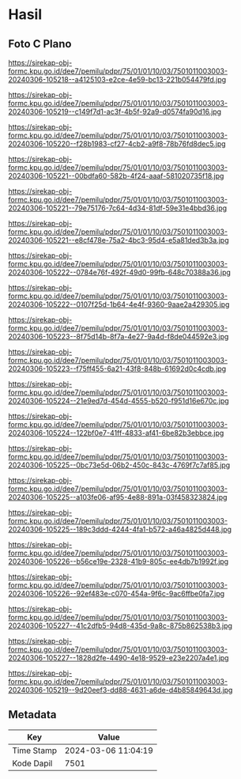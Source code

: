 # Hasil

## Foto C Plano

https://sirekap-obj-formc.kpu.go.id/dee7/pemilu/pdpr/75/01/01/10/03/7501011003003-20240306-105218--a4125103-e2ce-4e59-bc13-221b054479fd.jpg

https://sirekap-obj-formc.kpu.go.id/dee7/pemilu/pdpr/75/01/01/10/03/7501011003003-20240306-105219--c149f7d1-ac3f-4b5f-92a9-d0574fa90d16.jpg

https://sirekap-obj-formc.kpu.go.id/dee7/pemilu/pdpr/75/01/01/10/03/7501011003003-20240306-105220--f28b1983-cf27-4cb2-a9f8-78b76fd8dec5.jpg

https://sirekap-obj-formc.kpu.go.id/dee7/pemilu/pdpr/75/01/01/10/03/7501011003003-20240306-105221--00bdfa60-582b-4f24-aaaf-581020735f18.jpg

https://sirekap-obj-formc.kpu.go.id/dee7/pemilu/pdpr/75/01/01/10/03/7501011003003-20240306-105221--79e75176-7c64-4d34-81df-59e31e4bbd36.jpg

https://sirekap-obj-formc.kpu.go.id/dee7/pemilu/pdpr/75/01/01/10/03/7501011003003-20240306-105221--e8cf478e-75a2-4bc3-95d4-e5a81ded3b3a.jpg

https://sirekap-obj-formc.kpu.go.id/dee7/pemilu/pdpr/75/01/01/10/03/7501011003003-20240306-105222--0784e76f-492f-49d0-99fb-648c70388a36.jpg

https://sirekap-obj-formc.kpu.go.id/dee7/pemilu/pdpr/75/01/01/10/03/7501011003003-20240306-105222--0107f25d-1b64-4e4f-9360-9aae2a429305.jpg

https://sirekap-obj-formc.kpu.go.id/dee7/pemilu/pdpr/75/01/01/10/03/7501011003003-20240306-105223--8f75d14b-8f7a-4e27-9a4d-f8de044592e3.jpg

https://sirekap-obj-formc.kpu.go.id/dee7/pemilu/pdpr/75/01/01/10/03/7501011003003-20240306-105223--f75ff455-6a21-43f8-848b-61692d0c4cdb.jpg

https://sirekap-obj-formc.kpu.go.id/dee7/pemilu/pdpr/75/01/01/10/03/7501011003003-20240306-105224--21e9ed7d-454d-4555-b520-f951d16e670c.jpg

https://sirekap-obj-formc.kpu.go.id/dee7/pemilu/pdpr/75/01/01/10/03/7501011003003-20240306-105224--122bf0e7-41ff-4833-af41-6be82b3ebbce.jpg

https://sirekap-obj-formc.kpu.go.id/dee7/pemilu/pdpr/75/01/01/10/03/7501011003003-20240306-105225--0bc73e5d-06b2-450c-843c-4769f7c7af85.jpg

https://sirekap-obj-formc.kpu.go.id/dee7/pemilu/pdpr/75/01/01/10/03/7501011003003-20240306-105225--a103fe06-af95-4e88-891a-03f458323824.jpg

https://sirekap-obj-formc.kpu.go.id/dee7/pemilu/pdpr/75/01/01/10/03/7501011003003-20240306-105225--189c3ddd-4244-4fa1-b572-a46a4825d448.jpg

https://sirekap-obj-formc.kpu.go.id/dee7/pemilu/pdpr/75/01/01/10/03/7501011003003-20240306-105226--b56ce19e-2328-41b9-805c-ee4db7b1992f.jpg

https://sirekap-obj-formc.kpu.go.id/dee7/pemilu/pdpr/75/01/01/10/03/7501011003003-20240306-105226--92ef483e-c070-454a-9f6c-9ac6ffbe0fa7.jpg

https://sirekap-obj-formc.kpu.go.id/dee7/pemilu/pdpr/75/01/01/10/03/7501011003003-20240306-105227--41c2dfb5-94d8-435d-9a8c-875b862538b3.jpg

https://sirekap-obj-formc.kpu.go.id/dee7/pemilu/pdpr/75/01/01/10/03/7501011003003-20240306-105227--1828d2fe-4490-4e18-9529-e23e2207a4e1.jpg

https://sirekap-obj-formc.kpu.go.id/dee7/pemilu/pdpr/75/01/01/10/03/7501011003003-20240306-105219--9d20eef3-dd88-4631-a6de-d4b85849643d.jpg


## Metadata

| Key        | Value               |
| ---------- | ------------------- |
| Time Stamp | 2024-03-06 11:04:19 |
| Kode Dapil | 7501                |



